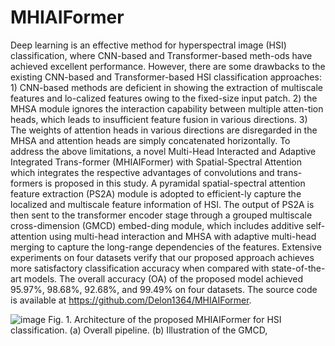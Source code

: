 # MHIAIFormer
Deep learning is an effective method for hyperspectral image (HSI) classification, where CNN-based and Transformer-based meth-ods have achieved excellent performance. However, there are some drawbacks to the existing CNN-based and Transformer-based HSI classification approaches: 1) CNN-based methods are deficient in showing the extraction of multiscale features and lo-calized features owing to the fixed-size input patch. 2) the MHSA module ignores the interaction capability between multiple atten-tion heads, which leads to insufficient feature fusion in various directions. 3) The weights of attention heads in various directions are disregarded in the MHSA and attention heads are simply concatenated horizontally. To address the above limitations, a novel Multi-Head Interacted and Adaptive Integrated Trans-former (MHIAIFormer) with Spatial-Spectral Attention which integrates the respective advantages of convolutions and trans-formers is proposed in this study. A pyramidal spatial-spectral attention feature extraction (PS2A) module is adopted to efficient-ly capture the localized and multiscale feature information of HSI. The output of PS2A is then sent to the transformer encoder stage through a grouped multiscale cross-dimension (GMCD) embed-ding module, which includes additive self-attention using multi-head interaction and MHSA with adaptive multi-head merging to capture the long-range dependencies of the features. Extensive experiments on four datasets verify that our proposed approach achieves more satisfactory classification accuracy when compared with state-of-the-art models. The overall accuracy (OA) of the proposed model achieved 95.97%, 98.68%, 92.68%, and 99.49% on four datasets. The source code is available at https://github.com/Delon1364/MHIAIFormer.

![image](https://github.com/Delon1364/MHIAIFormer/assets/55641779/84738fb4-51e5-4ec6-b83f-452e0c3edd7f)
Fig. 1. Architecture of the proposed MHIAIFormer for HSI classification. (a) Overall pipeline. (b) Illustration of the GMCD, 

